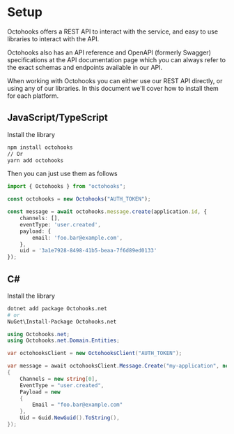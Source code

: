 # Setup

Octohooks offers a REST API to interact with the service, and easy to use libraries to interact with the API.

Octohooks also has an API reference and OpenAPI (formerly Swagger) specifications at the API documentation page which you can always refer to the exact schemas and endpoints available in our API.

When working with Octohooks you can either use our REST API directly, or using any of our libraries. In this document we'll cover how to install them for each platform.

## JavaScript/TypeScript

Install the library

```bash
npm install octohooks
// Or
yarn add octohooks
```

Then you can just use them as follows

```typescript
import { Octohooks } from "octohooks";

const octohooks = new Octohooks("AUTH_TOKEN");

const message = await octohooks.message.create(application.id, {
    channels: [],
    eventType: 'user.created',
    payload: {
        email: 'foo.bar@example.com',
    },
    uid = '3a1e7928-8498-41b5-beaa-7f6d89ed0133'
});
```

## C#

Install the library

```bash
dotnet add package Octohooks.net
# or
NuGet\Install-Package Octohooks.net
```

```csharp
using Octohooks.net;
using Octohooks.net.Domain.Entities;

var octohooksClient = new OctohooksClient("AUTH_TOKEN");

var message = await octohooksClient.Message.Create("my-application", new Message()
{
    Channels = new string[0],
    EventType = "user.created",
    Payload = new 
    {
        Email = "foo.bar@example.com"
    },
    Uid = Guid.NewGuid().ToString(),
});
```
